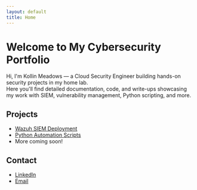 ```yaml
---
layout: default
title: Home
---
```


# Welcome to My Cybersecurity Portfolio

Hi, I'm Kollin Meadows — a Cloud Security Engineer building hands-on security projects in my home lab.  
Here you'll find detailed documentation, code, and write-ups showcasing my work with SIEM, vulnerability management, Python scripting, and more.

## Projects  
- [Wazuh SIEM Deployment](projects/wazuh-siem.md)  
- [Python Automation Scripts](projects/python-scripts.md)  
- More coming soon!  

## Contact  
- [LinkedIn](https://www.linkedin.com/in/yourprofile)  
- [Email](mailto:youremail@example.com)  
